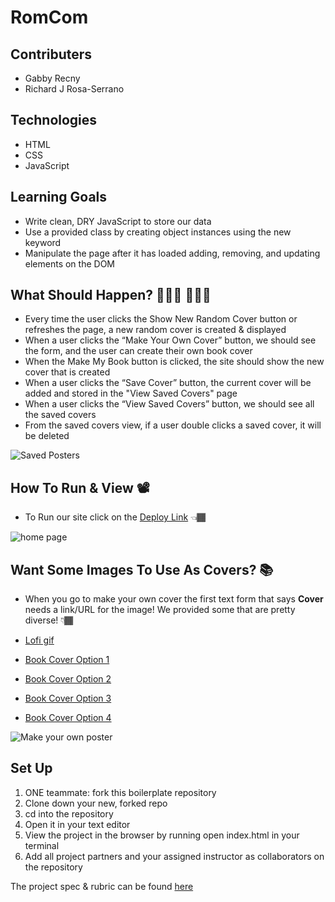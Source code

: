 # RomCom

## Contributers
* Gabby Recny 
* Richard J Rosa-Serrano

## Technologies
* HTML
* CSS
* JavaScript

## Learning Goals
 * Write clean, DRY JavaScript to store our data
 * Use a provided class by creating object instances using the new keyword
 * Manipulate the page after it has loaded adding, removing, and updating elements on the DOM

## What Should Happen? 👨🏾‍💻 👩🏾‍💻
 * Every time the user clicks the Show New Random Cover button or refreshes the page, a new random cover is created & displayed
 * When a user clicks the “Make Your Own Cover” button, we should see the form, and the user can create their own book cover
 * When the Make My Book button is clicked, the site should show the new cover that is created
 * When a user clicks the “Save Cover” button, the current cover will be added and stored in the "View Saved Covers" page
 * When a user clicks the “View Saved Covers” button, we should see all the saved covers 
 * From the saved covers view, if a user double clicks a saved cover, it will be deleted

![Saved Posters](https://user-images.githubusercontent.com/29051996/138606044-4a481e78-d5a4-4f4a-83bc-85d0bba7f648.png)


## How To Run & View 📽
* To Run our site click on the [Deploy Link](https://gabby-recny.github.io/romcom/) 👈🏾

![home page](https://user-images.githubusercontent.com/29051996/138605976-4e5da0e5-dd22-4862-8a8c-c3d07cf4717b.png)

## Want Some Images To Use As Covers? 📚
* When you go to make your own cover the first text form that says **Cover** needs a link/URL for the image! We provided some that are pretty diverse! 👇🏾

* [Lofi gif](https://media.giphy.com/media/7xYX78HvC5d3PCuIry/giphy.gif)

* [Book Cover Option 1](https://img.wattpad.com/c4b6f443b905bb60846d7319217358ba71ab8c80/68747470733a2f2f73332e616d617a6f6e6177732e636f6d2f776174747061642d6d656469612d736572766963652f53746f7279496d6167652f6351776e5149516331766e3355413d3d2d3330302e313636343632663864623231326465363530343535333032333338362e6a7067)

* [Book Cover Option 2](https://img.wattpad.com/cover/243918746-512-k355568.jpg)

* [Book Cover Option 3](https://img.wattpad.com/cover/254980310-512-k358548.jpg)
 
* [Book Cover Option 4](https://img.wattpad.com/cover/234346226-512-k801033.jpg)

![Make your own poster](https://user-images.githubusercontent.com/29051996/138606043-789ac32d-4ded-4ba4-902c-6ef81c66b53a.png)
 

## Set Up

1. ONE teammate: fork this boilerplate repository 
2. Clone down your new, forked repo
3. cd into the repository
4. Open it in your text editor
5. View the project in the browser by running open index.html in your terminal
6. Add all project partners and your assigned instructor as collaborators on the repository


The project spec & rubric can be found [here](https://frontend.turing.io/projects/module-1/romcom-pair.html)

